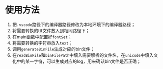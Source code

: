 # 使用方法

1. 把`.vscode`路径下的编译器路径修改为本地环境下的编译器路径；
2. 将需要转换的ttf文件放入到相同路径下；
3. 在main函数中配置好`fontSet`；
4. 将需要转换的字符串放入`text`；
5. 调用`generateBinFile`生成对应的bin文件；
6. 在`readBinFile`和`binFilePath`中填入需要解析的文件名，在`unicode`中填入文化中的某一字符，可以生成对应的log，用来确认bin文件是否正确；
